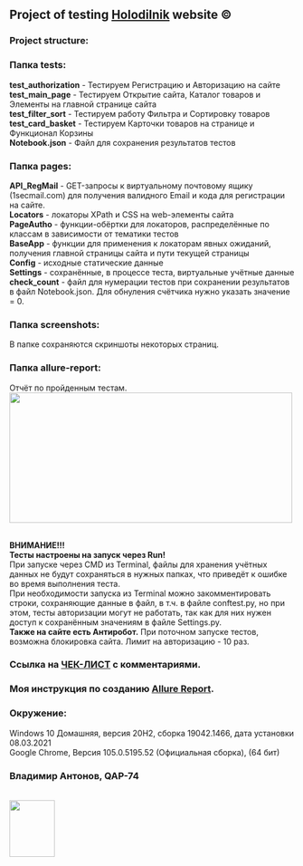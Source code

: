 ## Project of testing <a href = "https://samara.holodilnik.ru/" target="_blank">Holodilnik</a> website ©
### Project structure:

### Папка tests:

<strong>test_authorization</strong> - Тестируем Регистрацию и Авторизацию на сайте
<br><strong>test_main_page</strong> - Тестируем Открытие сайта, Каталог товаров и Элементы на главной странице сайта
<br><strong>test_filter_sort</strong> - Тестируем работу Фильтра и Сортировку товаров
<br><strong>test_card_basket</strong> - Тестируем Карточки товаров на странице и Функционал Корзины
<br><strong>Notebook.json</strong> - Файл для сохранения результатов тестов

### Папка pages:

<strong>API_RegMail</strong> - GET-запросы к виртуальному почтовому ящику (1secmail.com) для получения валидного Email и кода для регистрации на сайте.
<br><strong>Locators</strong> - локаторы XPath и CSS на web-элементы сайта
<br><strong>PageAutho</strong> - функции-обёртки для локаторов, распределённые по классам в зависимости от тематики тестов
<br><strong>BaseApp</strong> - функции для применения к локаторам явных ожиданий, получения главной страницы сайта и пути текущей страницы
<br><strong>Config</strong> - исходные статические данные
<br><strong>Settings</strong> - сохранённые, в процессе теста, виртуальные учётные данные
<br><strong>check_count</strong> - файл для нумерации тестов при сохранении результатов в файл Notebook.json. Для обнуления счётчика нужно указать значение = 0.


### Папка screenshots:
В папке сохраняются скриншоты некоторых страниц.

### Папка allure-report:
Отчёт по пройденным тестам.
<br><img src="https://antonov21vek.ru/data/documents/allure_report_1.jpg" width="500" height="230">


  
<br><strong>ВНИМАНИЕ!!!
<br>Тесты настроены на запуск через Run!</strong>
<br>При запуске через CMD из Terminal, файлы для хранения учётных данных не будут сохраняться в нужных папках,
что приведёт к ошибке во время выполнения теста.
<br>При необходимости запуска из Terminal можно закомментировать строки, сохраняющие данные в файл, в т.ч. в файле conftest.py, но при этом, тесты авторизации могут не работать, так как для них нужен доступ к сохранённым значениям в файле Settings.py.
<br><strong>Также на сайте есть Антиробот.</strong> При поточном запуске тестов, возможна блокировка сайта. Лимит на авторизацию - 10 раз.


### Ссылка на <a href = "https://docs.google.com/spreadsheets/d/1rvkus04rJtl0khkaxSrmquCr4JAlLedy/edit?usp=sharing&ouid=113320492480885390471&rtpof=true&sd=true" target="_blank">ЧЕК-ЛИСТ</a> с комментариями.

### Моя инструкция по созданию <a href = "https://drive.google.com/file/d/1RprZxwrH0PeFiyAAXMzZ00FfuB8u5XwX/view?usp=sharing" target="_blank">Allure Report</a>.

### Окружение:
Windows 10 Домашняя, версия 20H2, сборка 19042.1466, дата установки 08.03.2021
<br>Google Chrome, Версия 105.0.5195.52 (Официальная сборка), (64 бит)

### Владимир Антонов, QAP-74


<br><img src="https://i.pinimg.com/564x/ff/cd/a1/ffcda1ddf83fe41924b1481d0ad1ccee.jpg" width="80" height="100">
 
